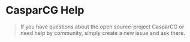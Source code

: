 # CasparCG Help
> If you have questions about the open source-project CasparCG or need help by community, simply create a new issue and ask there.
